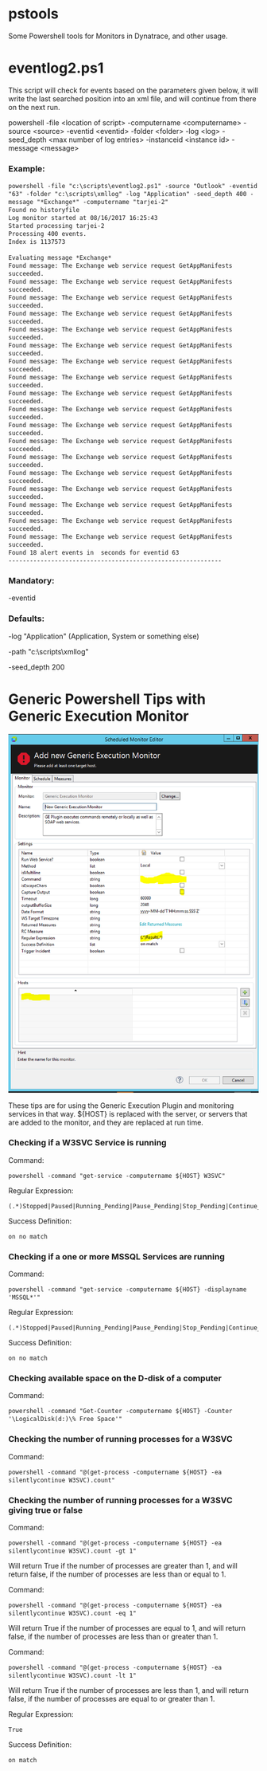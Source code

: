 # pstools
Some Powershell tools for Monitors in Dynatrace, and other usage.

# eventlog2.ps1
This script will check for events based on the parameters given below, it will write the last searched position into an xml file, and will continue from there on the next run.

powershell -file \<location of script\> -computername \<computername\> -source \<source\> -eventid \<eventid\> -folder \<folder\> -log \<log\> -seed_depth \<max number of log entries\> -instanceid \<instance id\> -message \<message\>

### Example:
```
powershell -file "c:\scripts\eventlog2.ps1" -source "Outlook" -eventid "63" -folder "c:\scripts\xmllog" -log "Application" -seed_depth 400 -message "*Exchange*" -computername "tarjei-2"
Found no historyfile
Log monitor started at 08/16/2017 16:25:43
Started processing tarjei-2
Processing 400 events.
Index is 1137573

Evaluating message *Exchange*
Found message: The Exchange web service request GetAppManifests succeeded.
Found message: The Exchange web service request GetAppManifests succeeded.
Found message: The Exchange web service request GetAppManifests succeeded.
Found message: The Exchange web service request GetAppManifests succeeded.
Found message: The Exchange web service request GetAppManifests succeeded.
Found message: The Exchange web service request GetAppManifests succeeded.
Found message: The Exchange web service request GetAppManifests succeeded.
Found message: The Exchange web service request GetAppManifests succeeded.
Found message: The Exchange web service request GetAppManifests succeeded.
Found message: The Exchange web service request GetAppManifests succeeded.
Found message: The Exchange web service request GetAppManifests succeeded.
Found message: The Exchange web service request GetAppManifests succeeded.
Found message: The Exchange web service request GetAppManifests succeeded.
Found message: The Exchange web service request GetAppManifests succeeded.
Found message: The Exchange web service request GetAppManifests succeeded.
Found message: The Exchange web service request GetAppManifests succeeded.
Found message: The Exchange web service request GetAppManifests succeeded.
Found message: The Exchange web service request GetAppManifests succeeded.
Found 18 alert events in  seconds for eventid 63
------------------------------------------------------------

```

### Mandatory:

-eventid

### Defaults:

-log "Application" (Application, System or something else)

-path "c:\scripts\xmllog"

-seed_depth 200

# Generic Powershell Tips with Generic Execution Monitor
![Image of Generic Execution configuration](/images/generic_execution_01.png?raw=true "Optional Title")

These tips are for using the Generic Execution Plugin and monitoring services in that way. 
${HOST} is replaced with the server, or servers that are added to the monitor, and they are replaced at run time.

### Checking if a W3SVC Service is running
Command:
```
powershell -command "get-service -computername ${HOST} W3SVC"
```
Regular Expression:
```
(.*)Stopped|Paused|Running_Pending|Pause_Pending|Stop_Pending|Continue_Pending(.*)
```
Success Definition:
```
on no match
```

### Checking if a one or more MSSQL Services are running
Command:
```
powershell -command "get-service -computername ${HOST} -displayname 'MSSQL*'"
```
Regular Expression:
```
(.*)Stopped|Paused|Running_Pending|Pause_Pending|Stop_Pending|Continue_Pending(.*)
```
Success Definition:
```
on no match
```


### Checking available space on the D-disk of a computer
Command:
```
powershell -command "Get-Counter -computername ${HOST} -Counter '\LogicalDisk(d:)\% Free Space'"
```

### Checking the number of running processes for a W3SVC
Command:
```
powershell -command "@(get-process -computername ${HOST} -ea silentlycontinue W3SVC).count"
```

### Checking the number of running processes for a W3SVC giving true or false
Command:
```
powershell -command "@(get-process -computername ${HOST} -ea silentlycontinue W3SVC).count -gt 1"
```

Will return True if the number of processes are greater than 1, and will return false, if the number of processes are less than or equal to 1.

Command:
```
powershell -command "@(get-process -computername ${HOST} -ea silentlycontinue W3SVC).count -eq 1"
```

Will return True if the number of processes are equal to 1, and will return false, if the number of processes are less than or greater than 1.

Command:
```
powershell -command "@(get-process -computername ${HOST} -ea silentlycontinue W3SVC).count -lt 1"
```

Will return True if the number of processes are less than 1, and will return false, if the number of processes are equal to or greater than 1.

Regular Expression:
```
True
```

Success Definition:
```
on match
```
